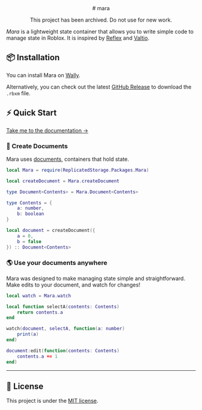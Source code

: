 <div align="center">
# mara

<p align = "center">
    This project has been archived. Do not use for new work.
</p>

</div>


_Mara_ is a lightweight state container that allows you to write simple code to manage state in Roblox.
It is inspired by [Reflex](https://littensy.github.io/reflex/) and [Valtio](https://valtio.pmnd.rs/).

## 📦 Installation

You can install Mara on [Wally](https://wally.run/package/tracyspells/mara).

Alternatively, you can check out the latest [GitHub Release](https://github.com/tracyspells/mara/releases) to download the `.rbxm` file.

## ⚡️ Quick Start

[Take me to the documentation →](https://tracyspells.github.io/mara)

### 📃 Create Documents

Mara uses [documents](https://tracyspells.github.io/mara/reference/create-document/document/), containers that hold state.

```lua
local Mara = require(ReplicatedStorage.Packages.Mara)

local createDocument = Mara.createDocument

type Document<Contents> = Mara.Document<Contents>

type Contents = {
    a: number,
    b: boolean
}

local document = createDocument({
    a = 0,
    b = false
}) :: Document<Contents>
```

### 🌎 Use your documents anywhere

Mara was designed to make managing state simple and straightforward. Make edits to your document, and watch for changes!

```lua
local watch = Mara.watch

local function selectA(contents: Contents)
    return contents.a
end

watch(document, selectA, function(a: number)
    print(a)
end)

document:edit(function(contents: Contents)
    contents.a += 1
end)
```

---

## 📝 License

This project is under the [MIT license](LICENSE.md).
